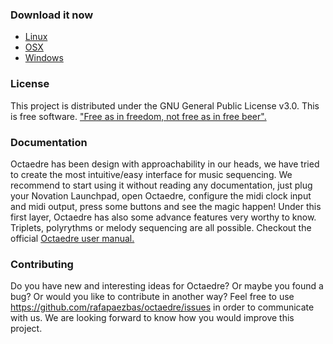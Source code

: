 ### Download it now
* [Linux](placeholder)
* [OSX](placeholder)
* [Windows](placeholder)

### License
This project is distributed under the GNU General Public License v3.0. This is free software. ["Free as in freedom, not free as in free beer".](https://en.wikipedia.org/wiki/Gratis_versus_libre#.22Free_beer.22_vs_.22free_speech.22_distinction)


### Documentation
Octaedre has been design with approachability in our heads, we have tried to create the most intuitive/easy interface for music sequencing. We recommend to start using it without reading any documentation, just plug your Novation Launchpad, open Octaedre, configure the midi clock input and midi output, press some buttons and see the magic happen!
Under this first layer, Octaedre has also some advance features very worthy to know. Triplets, polyrythms or melody sequencing are all possible. Checkout the official [Octaedre user manual.]()

### Contributing
Do you have new and interesting ideas for Octaedre? Or maybe you found a bug? Or would you like to contribute in another way? Feel free to use https://github.com/rafapaezbas/octaedre/issues in order to communicate with us. We are looking forward to know how you would improve this project.
